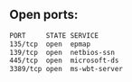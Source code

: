 
## Open ports:
```bash
PORT     STATE SERVICE
135/tcp  open  epmap
139/tcp  open  netbios-ssn
445/tcp  open  microsoft-ds
3389/tcp open  ms-wbt-server
```